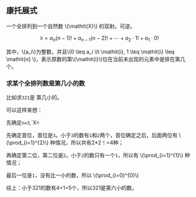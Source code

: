 <script src="https://cdn.bootcss.com/mathjax/2.7.7/MathJax.js?config=TeX-AMS-MML_HTMLorMML"></script>

## 康托展式

一个全排列到一个自然数 \\(\mathtt{X}\\) 的双射。可逆。

$$\mathtt{X} = a_n(n-1)! + a_{n-1}(n-2)! + \cdots + a_2 \cdot 1! + a_1 \cdot 0!$$

其中，\\(a_i\\)为整数，并且\\(0 \leq a_i \lt \mathit{i}, 1 \leq \mathit{i} \leq \mathit{n} \\)，表示原数的第\\(\mathit{i}\\)位在当前未出现的元素中是排在第几个。




### 求某个全排列数是第几小的数

比如求`321`是 第几小的。

可以这样来想：

先确定`n=3`,`X=

先确定首位，首位是`3`。小于`3`的数有`1`和`2`两个，首位确定之后，后面两位有 \\(\prod_{i=1}^{2}\\) 种情况，所以共有2*2！=4种；

再确定第二位，第二位是`2`。小于`2`的数只有一个`1`，所以有 \\(\prod_{i=1}^{1}\\) 种情况；

最后一位是`1`，没有比一小的数，所以 \\(\prod_{i=0}^{0}\\)

综上：小于321的数有4+1=5个，所以321是第六小的数。